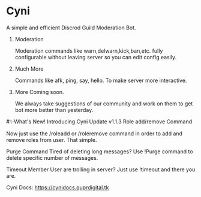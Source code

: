 # Cyni
A simple and efficient Discrod Guild Moderation Bot.

1) Moderation

   Moderation commands like warn,delwarn,kick,ban,etc. fully configurable without leaving server so you can edit config easily.

2) Much More

   Commands like afk, ping, say, hello. To make server more interactive.

3) More Coming soon.

   We always take suggestions of our community and work on them to get bot more better than yesterday.

#✨What's New!
       Introducing Cyni Update v1.1.3
Role add/remove Command

Now just use the /roleadd or /roleremove command in order to add and remove roles from user. That simple.

Purge Command
Tired of deleting long messages? Use !Purge command to delete specific number of messages.

Timeout Member
User are trolling in server? Just use !timeout and there you are.

Cyni Docs: https://cynidocs.quprdigital.tk
